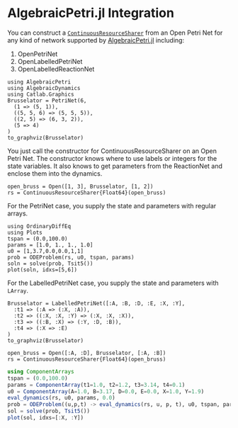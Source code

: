 # AlgebraicPetri.jl Integration

You can construct a [`ContinuousResourceSharer`](@ref) from an Open Petri Net for any kind of network supported by [AlgebraicPetri.jl](https://algebraicjulia.github.io/AlgebraicPetri.jl/dev/) including:

1. OpenPetriNet
2. OpenLabelledPetriNet
3. OpenLabelledReactionNet

````@example AlgPetri
using AlgebraicPetri
using AlgebraicDynamics
using Catlab.Graphics
Brusselator = PetriNet(6,
  (1 => (5, 1)),
  ((5, 5, 6) => (5, 5, 5)),
  ((2, 5) => (6, 3, 2)),
  (5 => 4)
)
to_graphviz(Brusselator)
````
You just call the constructor for ContinuousResourceSharer on an Open Petri Net. 
The constructor knows where to use labels or integers for the state variables.
It also knows to get parameters from the ReactionNet and enclose them into the dynamics.


````@example AlgPetri
open_bruss = Open([1, 3], Brusselator, [1, 2])
rs = ContinuousResourceSharer{Float64}(open_bruss)
````

For the PetriNet case, you supply the state and parameters with regular arrays.

````@example AlgPetri
using OrdinaryDiffEq
using Plots
tspan = (0.0,100.0)
params = [1.0, 1., 1., 1.0]
u0 = [1,3.7,0.0,0.0,1,1]
prob = ODEProblem(rs, u0, tspan, params)
soln = solve(prob, Tsit5())
plot(soln, idxs=[5,6])
````

For the LabelledPetriNet case, you supply the state and parameters with `LArray`.

````@example AlgPetri
Brusselator = LabelledPetriNet([:A, :B, :D, :E, :X, :Y],
  :t1 => (:A => (:X, :A)),
  :t2 => ((:X, :X, :Y) => (:X, :X, :X)),
  :t3 => ((:B, :X) => (:Y, :D, :B)),
  :t4 => (:X => :E)
)
to_graphviz(Brusselator)
````

````@example AlgPetri
open_bruss = Open([:A, :D], Brusselator, [:A, :B])
rs = ContinuousResourceSharer{Float64}(open_bruss)
````

    
````julia
using ComponentArrays
tspan = (0.0,100.0)
params = ComponentArray(t1=1.0, t2=1.2, t3=3.14, t4=0.1)
u0 = ComponentArray(A=1.0, B=3.17, D=0.0, E=0.0, X=1.0, Y=1.9)
eval_dynamics(rs, u0, params, 0.0)
prob = ODEProblem((u,p,t) -> eval_dynamics(rs, u, p, t), u0, tspan, params)
sol = solve(prob, Tsit5())
plot(sol, idxs=[:X, :Y])
````